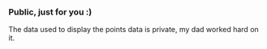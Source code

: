 ### Public, just for you :)

The data used to display the points data is private, my dad worked hard on it.
